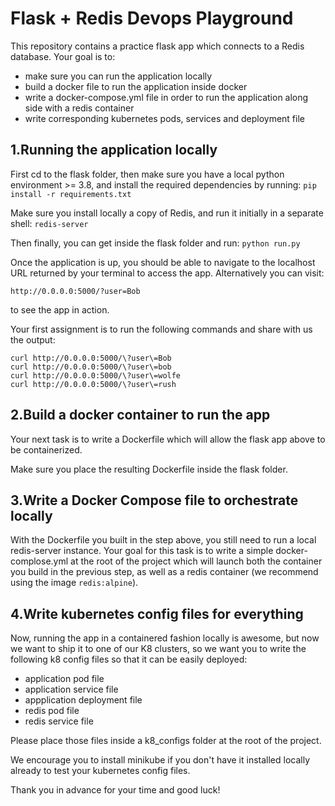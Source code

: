 # Flask + Redis Devops Playground

This repository contains a practice flask app which connects to a Redis database. Your goal is to:
- make sure you can run the application locally
- build a docker file to run the application inside docker
- write a docker-compose.yml file in order to run the application along side with a redis container
- write corresponding kubernetes pods, services and deployment file

## 1.Running the application locally

First cd to the flask folder, then make sure you have a local python environment >= 3.8, and install the required dependencies by running:
`pip install -r requirements.txt`

Make sure you install locally a copy of Redis, and run it initially in a separate shell:
`redis-server`

Then finally, you can get inside the flask folder and run:
`python run.py`

Once the application is up, you should be able to navigate to the localhost URL returned by your terminal to access the app. Alternatively you can visit:

`http://0.0.0.0:5000/?user=Bob`

to see the app in action. 

Your first assignment is to run the following commands and share with us the output:
```
curl http://0.0.0.0:5000/\?user\=Bob
curl http://0.0.0.0:5000/\?user\=bob
curl http://0.0.0.0:5000/\?user\=wolfe
curl http://0.0.0.0:5000/\?user\=rush
```

## 2.Build a docker container to run the app

Your next task is to write a Dockerfile which will allow the flask app above to be containerized. 

Make sure you place the resulting Dockerfile inside the flask folder.


## 3.Write a Docker Compose file to orchestrate locally

With the Dockerfile you built in the step above, you still need to run a local redis-server instance. Your goal for this task is to write a simple docker-complose.yml at the root of the project which will launch both the container you build in the previous step, as well as a redis container (we recommend using the image `redis:alpine`).


## 4.Write kubernetes config files for everything

Now, running the app in a containered fashion locally is awesome, but now we want to ship it to one of our K8 clusters, so we want you to write the following k8 config files so that it can be easily deployed:
- application pod file
- application service file
- appplication deployment file
- redis pod file
- redis service file

Please place those files inside a k8_configs folder at the root of the project.

We encourage you to install minikube if you don't have it installed locally already to test your kubernetes config files.

Thank you in advance for your time and good luck!

